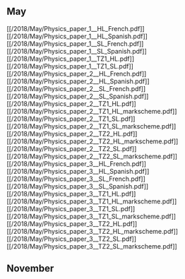 
## May
[[/2018/May/Physics_paper_1__HL_French.pdf]]
[[/2018/May/Physics_paper_1__HL_Spanish.pdf]]
[[/2018/May/Physics_paper_1__SL_French.pdf]]
[[/2018/May/Physics_paper_1__SL_Spanish.pdf]]
[[/2018/May/Physics_paper_1__TZ1_HL.pdf]]
[[/2018/May/Physics_paper_1__TZ1_SL.pdf]]
[[/2018/May/Physics_paper_2__HL_French.pdf]]
[[/2018/May/Physics_paper_2__HL_Spanish.pdf]]
[[/2018/May/Physics_paper_2__SL_French.pdf]]
[[/2018/May/Physics_paper_2__SL_Spanish.pdf]]
[[/2018/May/Physics_paper_2__TZ1_HL.pdf]]
[[/2018/May/Physics_paper_2__TZ1_HL_markscheme.pdf]]
[[/2018/May/Physics_paper_2__TZ1_SL.pdf]]
[[/2018/May/Physics_paper_2__TZ1_SL_markscheme.pdf]]
[[/2018/May/Physics_paper_2__TZ2_HL.pdf]]
[[/2018/May/Physics_paper_2__TZ2_HL_markscheme.pdf]]
[[/2018/May/Physics_paper_2__TZ2_SL.pdf]]
[[/2018/May/Physics_paper_2__TZ2_SL_markscheme.pdf]]
[[/2018/May/Physics_paper_3__HL_French.pdf]]
[[/2018/May/Physics_paper_3__HL_Spanish.pdf]]
[[/2018/May/Physics_paper_3__SL_French.pdf]]
[[/2018/May/Physics_paper_3__SL_Spanish.pdf]]
[[/2018/May/Physics_paper_3__TZ1_HL.pdf]]
[[/2018/May/Physics_paper_3__TZ1_HL_markscheme.pdf]]
[[/2018/May/Physics_paper_3__TZ1_SL.pdf]]
[[/2018/May/Physics_paper_3__TZ1_SL_markscheme.pdf]]
[[/2018/May/Physics_paper_3__TZ2_HL.pdf]]
[[/2018/May/Physics_paper_3__TZ2_HL_markscheme.pdf]]
[[/2018/May/Physics_paper_3__TZ2_SL.pdf]]
[[/2018/May/Physics_paper_3__TZ2_SL_markscheme.pdf]]

## November

